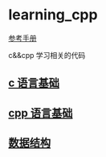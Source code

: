 # learning_cpp

[参考手册](https://zh.cppreference.com/)

c&amp;&amp;cpp 学习相关的代码

## [c 语言基础](./c_base/)
## [cpp 语言基础](./cpp_base/)
## [数据结构](./data_structure/)

